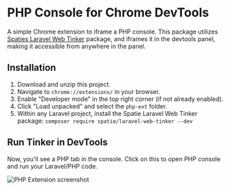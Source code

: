 # PHP Console for Chrome DevTools

A simple Chrome extension to iframe a PHP console. This package utilizes [Spaties Laravel Web Tinker](https://github.com/spatie/laravel-web-tinker) package, and iframes it in the devtools panel, making it accessible from anywhere in the panel.

## Installation

1. Download and unzip this project.
2. Navigate to `chrome://extensions/` in your browser.
3. Enable "Developer mode" in the top right corner (if not already enabled).
4. Click "Load unpacked" and select the `php-ext` folder.
5. Within any Laravel project, install the Spatie Laravel Web Tinker package: `composer require spatie/laravel-web-tinker --dev`

## Run Tinker in DevTools

Now, you'll see a PHP tab in the console. Click on this to open PHP console and run your Laravel/PHP code.

![PHP Extension screenshot](https://cdn.devdojo.com/images/january2025/php-ext.png)
